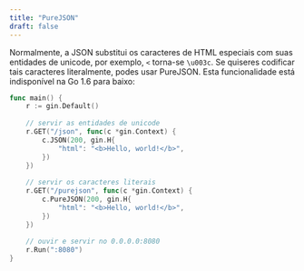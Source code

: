 ```yaml
---
title: "PureJSON"
draft: false
---
```


Normalmente, a JSON substitui os caracteres de HTML especiais com suas entidades de unicode, por exemplo, `<` torna-se `\u003c`. Se quiseres codificar tais caracteres literalmente, podes usar PureJSON. Esta funcionalidade está indisponível na Go 1.6 para baixo:

```go
func main() {
	r := gin.Default()
	
	// servir as entidades de unicode
	r.GET("/json", func(c *gin.Context) {
		c.JSON(200, gin.H{
			"html": "<b>Hello, world!</b>",
		})
	})
	
	// servir os caracteres literais
	r.GET("/purejson", func(c *gin.Context) {
		c.PureJSON(200, gin.H{
			"html": "<b>Hello, world!</b>",
		})
	})
	
	// ouvir e servir no 0.0.0.0:8080
	r.Run(":8080")
}
```
